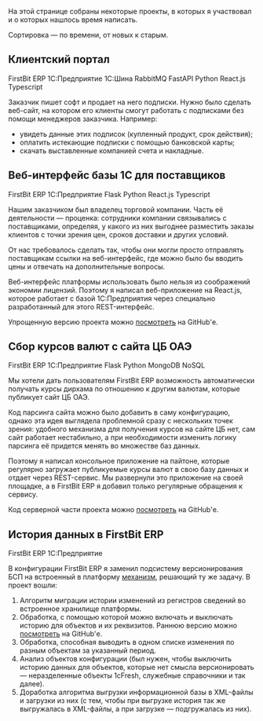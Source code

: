 ﻿На этой странице собраны некоторые проекты, в которых я участвовал и о которых нашлось время написать.

Сортировка — по времени, от новых к старым.

## Клиентский портал

<span class="f6 link br3 ph3 pv1 mb2 dib blue bg-lightest-blue">FirstBit ERP</span> <span class="f6 link br3 ph3 pv1 mb2 dib blue bg-lightest-blue">1С:Предприятие</span> <span class="f6 link br3 ph3 pv1 mb2 dib blue bg-lightest-blue">1С:Шина</span> <span class="f6 link br3 ph3 pv1 mb2 dib blue bg-lightest-blue">RabbitMQ</span> <span class="f6 link br3 ph3 pv1 mb2 dib blue bg-lightest-blue">FastAPI</span> <span class="f6 link br3 ph3 pv1 mb2 dib blue bg-lightest-blue">Python</span> <span class="f6 link br3 ph3 pv1 mb2 dib blue bg-lightest-blue">React.js</span> <span class="f6 link br3 ph3 pv1 mb2 dib blue bg-lightest-blue">Typescript</span>

Заказчик пишет софт и продает на него подписки. Нужно было сделать веб-сайт, на котором его клиенты смогут работать с подписками без помощи менеджеров заказчика. Например:

- увидеть данные этих подписок (купленный продукт, срок действия);
- оплатить истекающие подписки с помощью банковской карты;
- скачать выставленные компанией счета и накладные.

## Веб-интерфейс базы 1С для поставщиков

<span class="f6 link br3 ph3 pv1 mb2 dib blue bg-lightest-blue">FirstBit ERP</span> <span class="f6 link br3 ph3 pv1 mb2 dib blue bg-lightest-blue">1С:Предприятие</span> <span class="f6 link br3 ph3 pv1 mb2 dib blue bg-lightest-blue">Flask</span> <span class="f6 link br3 ph3 pv1 mb2 dib blue bg-lightest-blue">Python</span> <span class="f6 link br3 ph3 pv1 mb2 dib blue bg-lightest-blue">React.js</span> <span class="f6 link br3 ph3 pv1 mb2 dib blue bg-lightest-blue">Typescript</span>

Нашим заказчиком был владелец торговой компании. Часть её деятельности — проценка: сотрудники компании связывались с поставщиками, определяя, у какого из них выгоднее разместить заказы клиентов с точки зрения цен, сроков доставки и других условий.

От нас требовалось сделать так, чтобы они могли просто отправлять поставщикам ссылки на веб-интерфейс, где можно было бы вводить цены и отвечать на дополнительные вопросы.

Веб-интерфейс платформы использовать было нельзя из соображений экономии лицензий. Поэтому я написал веб-приложение на React.js, которое работает с базой 1С:Предприятия через специально разработанный для этого REST-интерфейс.

Упрощенную версию проекта можно [посмотреть](https://github.com/vkostyanetsky/RFQ) на GitHub'е.

## Сбор курсов валют с сайта ЦБ ОАЭ

<span class="f6 link br3 ph3 pv1 mb2 dib blue bg-lightest-blue">FirstBit ERP</span> <span class="f6 link br3 ph3 pv1 mb2 dib blue bg-lightest-blue">1С:Предприятие</span> <span class="f6 link br3 ph3 pv1 mb2 dib blue bg-lightest-blue">Flask</span> <span class="f6 link br3 ph3 pv1 mb2 dib blue bg-lightest-blue">Python</span> <span class="f6 link br3 ph3 pv1 mb2 dib blue bg-lightest-blue">MongoDB</span> <span class="f6 link br3 ph3 pv1 mb2 dib blue bg-lightest-blue">NoSQL</span> 

Мы хотели дать пользователям FirstBit ERP возможность автоматически получать курсы дирхама по отношению к другим валютам, которые публикует сайт ЦБ ОАЭ.

Код парсинга сайта можно было добавить в саму конфигурацию, однако эта идея выглядела проблемной сразу с нескольких точек зрения: удобного механизма для получения курсов на сайте ЦБ нет, сам сайт работает нестабильно, а при необходимости изменить логику парсинга её придется менять во множестве баз данных.

Поэтому я написал консольное приложение на пайтоне, которые регулярно загружает публикуемые курсы валют в свою базу данных и отдает через REST-сервис. Мы развернули это приложение на своей площадке, а в FirstBit ERP я добавил только регулярные обращения к сервису.

Код серверной части проекта можно [посмотреть](https://github.com/vkostyanetsky/UAExchangeRates) на GitHub'е.

## История данных в FirstBit ERP

<span class="f6 link br3 ph3 pv1 mb2 dib blue bg-lightest-blue">FirstBit ERP</span> <span class="f6 link br3 ph3 pv1 mb2 dib blue bg-lightest-blue">1С:Предприятие</span>

В конфигурации FirstBit ERP я заменил подсистему версионирования БСП на встроенный в платформу [механизм](https://wonderland.v8.1c.ru/blog/istoriya-dannykh/), решающий ту же задачу. В проект вошли:

1. Алгоритм миграции истории изменений из регистров сведений во встроенное хранилище платформы.
2. Обработка, с помощью которой можно включать и выключать историю для объектов и их реквизитов. Раннюю версию можно [посмотреть](https://github.com/vkostyanetsky/AuditLogSettings) на GitHub'е.
3. Обработка, способная выводить в одном списке изменения по разным объектам за указанный период. 
4. Анализ объектов конфигурации (был нужен, чтобы выключить историю данных для объектов, которые нет смысла версионировать — неразделенные объекты 1сFresh, служебные справочники и так далее).
5. Доработка алгоритма выгрузки информационной базы в XML-файлы и загрузки из них (с тем, чтобы при выгрузке история так же выгружалась в XML-файлы, а при загрузке — подгружалась из них).